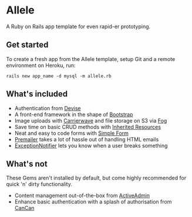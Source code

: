 # Allele

A Ruby on Rails app template for even rapid-er prototyping.

## Get started

To create a fresh app from the Allele template, setup Git and a remote environment on Heroku, run:

`rails new app_name -d mysql -m allele.rb`

## What's included

- Authentication from [Devise](https://github.com/plataformatec/devise)
- A front-end framework in the shape of [Bootstrap](http://twitter.github.io/bootstrap/)
- Image uploads with [Carrierwave](https://github.com/carrierwaveuploader/carrierwave) and file storage on S3 via [Fog](https://github.com/fog/fog)
- Save time on basic CRUD methods with [Inherited Resources](https://github.com/josevalim/inherited_resources)
- Neat and easy to code forms with [Simple Form](https://github.com/plataformatec/simple_form)
- [Premailer](https://github.com/fphilipe/premailer-rails) takes a lot of hassle out of handling HTML emails
- [ExceptionNotifier](https://github.com/rails/exception_notification) lets you know when a user breaks something

## What's not

These Gems aren't installed by default, but come highly recommended for quick 'n' dirty functionality.

- Content management out-of-the-box from [ActiveAdmin](http://activeadmin.info/)
- Enhance basic authentication with a splash of authorisation from [CanCan](https://github.com/ryanb/cancan)
